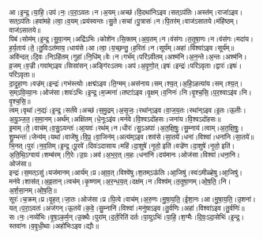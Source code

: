 

  
आ।इ॒न्द्र॒।या॒हि॒।उप॑।नः॒।प॒रा॒ऽवतः।न।अ॒यम्।अच्छ॑।वि॒दथा॑निऽइव।सत्ऽप॑तिः।अस्त॑म्।राजा॑ऽइव।सत्ऽप॑तिः।हवा॑महे।त्वा॒।व॒यम्।प्रय॑स्वन्तः।सु॒ते।सचा॑।पु॒त्रासः॑।न।पि॒तर॑म्।वाज॑ऽसातये।मंहि॑ष्ठम्।वाज॑ऽसातये॥  
पिब॑।सोम॑म्।इ॒न्द्र॒।सु॒वा॒नम्।अद्रि॑ऽभिः।कोशे॑न।सि॒क्तम्।अ॒व॒तम्।न।वंस॑गः।त॒तृ॒षा॒णः।न।वंस॑गः।मदा॑य।ह॒र्य॒ताय॑।ते॒।तु॒विःऽत॑माय॒।धाय॑से।आ।त्वा॒।य॒च्छ॒न्तु॒।ह॒रितः॑।न।सूर्य॑म्।अहा॑।विश्वा॑ऽइव।सूर्य॑म्॥  
अवि॑न्दत्।दि॒वः।निऽहि॑तम्।गुहा॑।नि॒धि॑म्।वेः।न।गर्भ॑म्।परि॑ऽवीतम्।अश्म॑नि।अ॒न॒न्ते।अ॒न्तः।अश्म॑नि।व्र॒जम्।व॒ज्री।गवा॑म्ऽइव।सिसा॑सन्।अङ्गि॑रःऽतमः।अप॑।अ॒वृ॒णो॒त्।इषः॑।इन्द्रः॑।परि॑ऽवृताः।द्वारः॑।इषः॑।परि॑ऽवृताः॥  
दा॒दृ॒हा॒णः।वज्र॑म्।इन्द्रः॑।गभ॑स्त्योः।क्षद्म॑ऽइव।ति॒ग्मम्।अस॑नाय।सम्।श्य॒त्।अ॒हि॒ऽहत्या॑य।सम्।श्य॒त्।स॒म्ऽवि॒व्या॒नः।ओज॑सा।शवः॑ऽभिः।इ॒न्द्र॒।म॒ज्मना॑।तष्टा॑ऽइव।वृ॒क्षम्।व॒निनः॑।नि।वृ॒श्च॒सि॒।प॒र॒श्वाऽइ॑व।नि।वृ॒श्च॒सि॒॥  
त्वम्।वृथा॑।न॒द्यः॑।इ॒न्द्र॒।सर्त॑वे।अच्छ॑।स॒मु॒द्रम्।अ॒सृ॒जः॒।रथा॑न्ऽइव।वा॒ज॒य॒तः।रथा॑न्ऽइव।इ॒तः।ऊ॒तीः।अ॒यु॒ञ्ज॒त॒।स॒मा॒नम्।अर्थ॑म्।अक्षि॑तम्।धे॒नूःऽइ॑व।मन॑वे।वि॒श्वऽदो॑हसः।जना॑य।वि॒श्वऽदो॑हसः॥  
इ॒माम्।ते॒।वाच॑म्।व॒सु॒ऽयन्तः॑।आ॒यवः॑।रथ॑म्।न।धीरः॑।सु॒ऽअपाः॑।अ॒त॒क्षि॒षुः॒।सु॒म्नाय॑।त्वाम्।अ॒त॒क्षि॒षुः॒।शु॒म्भन्तः॑।जेन्य॑म्।यथा॑।वाजे॑षु।वि॒प्र॒।वा॒जिन॑म्।अत्य॑म्ऽइव।शव॑से।सा॒तये॑।धना॑।विश्वा॑।धना॑नि।सा॒तये॑॥  
भि॒नत्।पुरः॑।न॒व॒तिम्।इ॒न्द्र॒।पू॒रवे॑।दिवः॑ऽदासाय।महि॑।दा॒शुषे॑।नृ॒तो॒ इति॑।वज्रे॑ण।दा॒शुषे॑।नृ॒तो॒ इति॑।अ॒ति॒थि॒ऽग्वाय॑।शम्ब॑रम्।गि॒रेः।उ॒ग्रः।अव॑।अ॒भ॒र॒त्।म॒हः।धना॑नि।दय॑मानः।ओज॑सा।विश्वा॑।धना॒नि।ओज॑सा॥  
इन्द्रः॑।स॒मत्ऽसु॑।यज॑मानम्।आर्य॑म्।प्र।आ॒व॒त्।विश्वे॑षु।श॒तम्ऽऊ॑तिः।आ॒जिषु॑।स्वः॑ऽमीळ्हेषु।आ॒जिषु॑।मन॑वे।शास॑त्।अ॒व्र॒तान्।त्वच॑म्।कृ॒ष्णाम्।अ॒र॒न्ध॒य॒त्।दक्ष॑म्।न।विश्व॑म्।त॒तृ॒षा॒णम्।ओ॒ष॒ति॒।नि।अ॒र्श॒सा॒नम्।ओ॒ष॒ति॒॥  
सूरः॑।च॒क्रम्।प्र।वृ॒ह॒त्।जा॒तः।ओज॑सा।प्र।पि॒त्वे।वाच॑म्।अ॒रु॒णः।मु॒षा॒य॒ति॒।ई॒शा॒नः।आ।मु॒षा॒य॒ति॒।उ॒शना॑।यत्।प॒रा॒ऽवतः॑।अज॑गन्।ऊ॒तये॑।क॒वे॒।सु॒म्नानि॑।विश्वा॑।मनु॑षाऽइव।तु॒र्वणिः।अहा॑।विश्वा॑ऽइव।तु॒र्वणिः॑॥  
सः।नः॒।नव्ये॑भिः।वृ॒ष॒ऽक॒र्म॒न्।उ॒क्थैः।पुरा॑म्।द॒र्त॒रिति॑ दर्तः।पा॒युऽभिः॑।पा॒हि॒।श॒ग्मैः।दि॒वः॒ऽदा॒सेभिः॑।इ॒न्द्र॒।स्तवा॑नः।व॒वृ॒धी॒थाः।अहो॑भिःऽइव।द्यौः॥  
